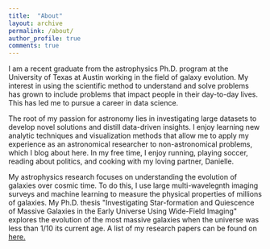 ```yaml
---
title:  "About"
layout: archive
permalink: /about/
author_profile: true
comments: true
---
```


I am a recent graduate from the astrophysics Ph.D. program at the
University of Texas at Austin working in the field of galaxy evolution.
My interest in using the scientific method to understand and solve 
problems has grown to include problems that impact people in their day-to-day lives.
This has led me to pursue a career in data science.

The root of my passion for astronomy lies in investigating large datasets to
develop novel solutions and distill data-driven insights. I enjoy learning
new analytic techniques and visualization methods that allow me to apply my
experience as an astronomical researcher to non-astronomical problems, which
I blog about here. In my free time, I enjoy running, playing soccer, 
reading about politics, and cooking with my loving partner, Danielle.

My astrophysics research focuses on understanding the evolution of galaxies 
over cosmic time. To do this, I use large multi-wavelegnth imaging surveys and 
machine learning to measure the physical properties of millions of galaxies. 
My Ph.D. thesis "Investigating Star-formation and Quiescence of Massive 
Galaxies in the Early Universe Using Wide-Field Imaging" explores the evolution of 
the most massive galaxies when the universe was less than 1/10 its current age. 
A list of my research papers can be found on
[here.](https://arxiv.org/search/?searchtype=author&query=Stevans%2C+M)